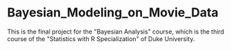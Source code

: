 # Bayesian_Modeling_on_Movie_Data
This is the final project for the "Bayesian Analysis" course, which is the third course of the "Statistics with R Specialization" of Duke University.
